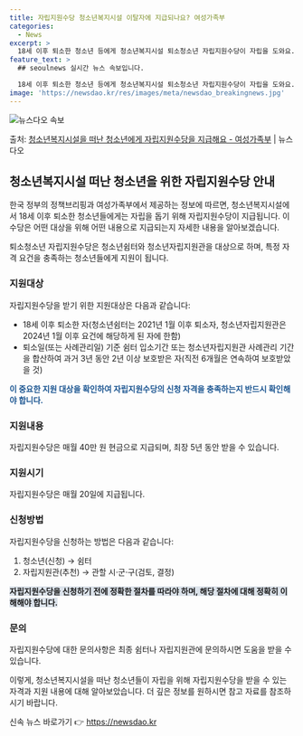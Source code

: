 ```yaml
---
title: 자립지원수당 청소년복지시설 이탈자에 지급되나요? 여성가족부
categories:
  - News
excerpt: >
  18세 이후 퇴소한 청소년 등에게 청소년복지시설 퇴소청소년 자립지원수당이 자립을 도와요.  ▲ 지원대상   …
feature_text: >
  ## seoulnews 실시간 뉴스 속보입니다.

  18세 이후 퇴소한 청소년 등에게 청소년복지시설 퇴소청소년 자립지원수당이 자립을 도와요.  ▲ 지원대상   …
image: 'https://newsdao.kr/res/images/meta/newsdao_breakingnews.jpg'
---
```


![뉴스다오 속보](https://newsdao.kr/res/images/meta/newsdao_breakingnews.jpg)

<p>출처: <a href="https://newsdao.kr/3848" rel="dofollow">청소년복지시설을 떠난 청소년에게 자립지원수당을 지급해요 - 여성가족부</a> | 뉴스다오</p>

<h2 data-ke-size="size26">청소년복지시설 떠난 청소년을 위한 자립지원수당 안내</h2>
한국 정부의 정책브리핑과 여성가족부에서 제공하는 정보에 따르면, 청소년복지시설에서 18세 이후 퇴소한 청소년들에게는 자립을 돕기 위해 자립지원수당이 지급됩니다. 이 수당은 어떤 대상을 위해 어떤 내용으로 지급되는지 자세한 내용을 알아보겠습니다.

<p data-ke-size="size16">퇴소청소년 자립지원수당은 청소년쉼터와 청소년자립지원관을 대상으로 하며, 특정 자격 요건을 충족하는 청소년들에게 지원이 됩니다.</p>

<h3 data-ke-size="size21">지원대상</h3>
자립지원수당을 받기 위한 지원대상은 다음과 같습니다:
<ul>
  <li>18세 이후 퇴소한 자(청소년쉼터는 2021년 1월 이후 퇴소자, 청소년자립지원관은 2024년 1월 이후 요건에 해당하게 된 자에 한함)</li>
  <li>퇴소일(또는 사례관리일) 기준 쉼터 입소기간 또는 청소년자립지원관 사례관리 기간을 합산하여 과거 3년 동안 2년 이상 보호받은 자(직전 6개월은 연속하여 보호받았을 것)</li>
</ul>

<b><span style="color: #1a5490;">이 중요한 지원 대상을 확인하여 자립지원수당의 신청 자격을 충족하는지 반드시 확인해야 합니다.</span></b>

<h3 data-ke-size="size21">지원내용</h3>
자립지원수당은 매월 40만 원 현금으로 지급되며, 최장 5년 동안 받을 수 있습니다.

<h3 data-ke-size="size21">지원시기</h3>
자립지원수당은 매월 20일에 지급됩니다.

<h3 data-ke-size="size21">신청방법</h3>
자립지원수당을 신청하는 방법은 다음과 같습니다:
<ol>
  <li>청소년(신청) → 쉼터</li>
  <li>자립지원관(추천) → 관할 시·군·구(검토, 결정)</li>
</ol>

<b><span style="background-color: #21538527;">자립지원수당을 신청하기 전에 정확한 절차를 따라야 하며, 해당 절차에 대해 정확히 이해해야 합니다.</span></b>

<h3 data-ke-size="size21">문의</h3>
자립지원수당에 대한 문의사항은 최종 쉼터나 자립지원관에 문의하시면 도움을 받을 수 있습니다.

이렇게, 청소년복지시설을 떠난 청소년들이 자립을 위해 자립지원수당을 받을 수 있는 자격과 지원 내용에 대해 알아보았습니다. 더 깊은 정보를 원하시면 참고 자료를 참조하시기 바랍니다. 

신속 뉴스 바로가기 👉 <a href="https://newsdao.kr" rel="dofollow">https://newsdao.kr</a>


